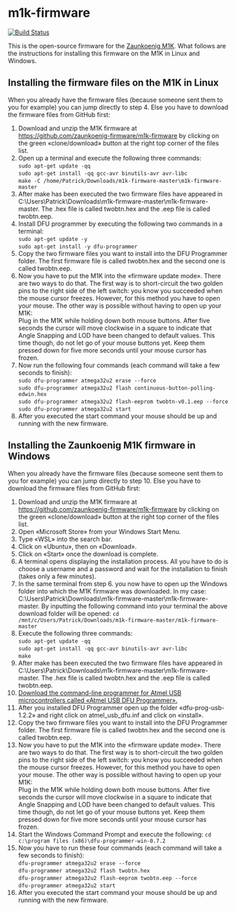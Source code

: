 # m1k-firmware

[![Build Status](https://travis-ci.com/zaunkoenig-firmware/m1k-firmware.svg?branch=master)](https://travis-ci.com/zaunkoenig-firmware/m1k-firmware)

This is the open-source firmware for the [Zaunkoenig M1K](https://zaunkoenig.co/). What follows are the instructions for installing this firmware on the M1K in Linux and Windows.

## Installing the firmware files on the M1K in Linux
When you already have the firmware files (because someone sent them to you for example) you can jump directly to step 4. Else you have to download the firmware files from GitHub first:
1. Download and unzip the M1K firmware at https://github.com/zaunkoenig-firmware/m1k-firmware by clicking on the green «clone/download» button at the right top corner of the files list.
2. Open up a terminal and execute the following three commands:  
`sudo apt-get update -qq`  
`sudo apt-get install -qq gcc-avr binutils-avr avr-libc`  
`make -C /home/Patrick/Downloads/m1k-firmware-master\m1k-firmware-master`
3. After make has been executed the two firmware files have appeared in C:\Users\Patrick\Downloads\m1k-firmware-master\m1k-firmware-master. The .hex file is called twobtn.hex and the .eep file is called twobtn.eep.
4. Install DFU programmer by executing the following two commands in a terminal:  
`sudo apt-get update -y`  
`sudo apt-get install -y dfu-programmer`
5. Copy the two firmware files you want to install into the DFU Programmer folder. The first firmware file is called twobtn.hex and the second one is called twobtn.eep.
6. Now you have to put the M1K into the «firmware update mode». There are two ways to do that. The first way is to short-circuit the two golden pins to the right side of the left switch: you know you succeeded when the mouse cursor freezes. However, for this method you have to open your mouse. The other way is possible without having to open up your M1K:  
Plug in the M1K while holding down both mouse buttons. After five seconds the cursor will move clockwise in a square to indicate that Angle Snapping and LOD have been changed to default values. This time though, do not let go of your mouse buttons yet. Keep them pressed down for five more seconds until your mouse cursor has frozen.
7. Now run the following four commands (each command will take a few seconds to finish):  
`sudo dfu-programmer atmega32u2 erase --force`  
`sudo dfu-programmer atmega32u2 flash continuous-button-polling-edwin.hex`  
`sudo dfu-programmer atmega32u2 flash-eeprom twobtn-v0.1.eep --force`  
`sudo dfu-programmer atmega32u2 start`
8. After you executed the start command your mouse should be up and running with the new firmware.

## Installing the Zaunkoenig M1K firmware in Windows
When you already have the firmware files (because someone sent them to you for example) you can jump directly to step 10. Else you have to download the firmware files from GitHub first:
1. Download and unzip the M1K firmware at https://github.com/zaunkoenig-firmware/m1k-firmware by clicking on the green «clone/download» button at the right top corner of the files list.
2. Open «Microsoft Store» from your Windows Start Menu.
3. Type «WSL» into the search bar.
4. Click on «Ubuntu», then on «Download».
5. Click on «Start» once the download is complete.
6. A terminal opens displaying the installation process. All you have to do is choose a username and a password and wait for the installation to finish (takes only a few minutes).
7. In the same terminal from step 6. you now have to open up the Windows folder into which the M1K firmware was downloaded. In my case: C:\Users\Patrick\Downloads\m1k-firmware-master\m1k-firmware-master. By inputting the following command into your terminal the above download folder will be opened: `cd /mnt/c/Users/Patrick/Downloads/m1k-firmware-master/m1k-firmware-master`
8. Execute the following three commands:  
`sudo apt-get update -qq`  
`sudo apt-get install -qq gcc-avr binutils-avr avr-libc`  
`make`
9. After make has been executed the two firmware files have appeared in C:\Users\Patrick\Downloads\m1k-firmware-master\m1k-firmware-master. The .hex file is called twobtn.hex and the .eep file is called twobtn.eep.
10. [Download the command-line programmer for Atmel USB microcontrollers called «Atmel USB DFU Programmer».](https://sourceforge.net/projects/dfu-programmer/)
11. After you installed DFU Programmer open up the folder «dfu-prog-usb-1.2.2» and right click on atmel_usb_dfu.inf and click on «install».
12. Copy the two firmware files you want to install into the DFU Programmer folder. The first firmware file is called twobtn.hex and the second one is called twobtn.eep.
13. Now you have to put the M1K into the «firmware update mode». There are two ways to do that. The first way is to short-circuit the two golden pins to the right side of the left switch: you know you succeeded when the mouse cursor freezes. However, for this method you have to open your mouse. The other way is possible without having to open up your M1K:  
Plug in the M1K while holding down both mouse buttons. After five seconds the cursor will move clockwise in a square to indicate that Angle Snapping and LOD have been changed to default values. This time though, do not let go of your mouse buttons yet. Keep them pressed down for five more seconds until your mouse cursor has frozen.
14. Start the Windows Command Prompt and execute the following: `cd c:\program files (x86)\dfu-programmer-win-0.7.2`
15. Now you have to run these four commands (each command will take a few seconds to finish):  
`dfu-programmer atmega32u2 erase --force`  
`dfu-programmer atmega32u2 flash twobtn.hex`  
`dfu-programmer atmega32u2 flash-eeprom twobtn.eep --force`  
`dfu-programmer atmega32u2 start`
16. After you executed the start command your mouse should be up and running with the new firmware.
